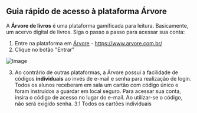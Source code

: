 ## Guia rápido de acesso à plataforma Árvore ##

A **Árvore de livros** é uma plataforma gamificada para leitura. Basicamente, um acervo digital de livros. Siga o passo a passo para acessar sua conta:

1. Entre na plataforma em [Árvore](https://www.arvore.com.br/) - https://www.arvore.com.br/
2. Clique no botão "Entrar"

![Image](https://i.imgur.com/ZpBZxc7.png)

3. Ao contrário de outras plataformas, a Árvore possui a facilidade de códigos **individuais** ao invés de e-mail e senha para realização de login. Todos os alunos receberam em sala um cartão com código único e foram instruídos a guardar em local seguro. Para acessar sua conta, insira o código de acesso no lugar do e-mail. Ao utilizar-se o código, não será exigido senha.
3.1 Todos os cartões individuais 
